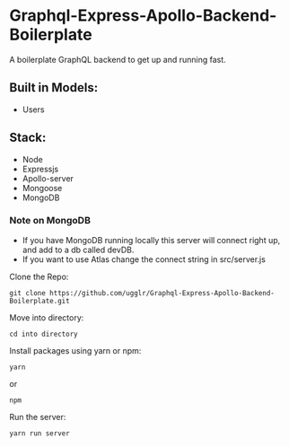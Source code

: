 # Graphql-Express-Apollo-Backend-Boilerplate

A boilerplate GraphQL backend to get up and running fast.

## Built in Models:
- Users

## Stack: 
- Node
- Expressjs
- Apollo-server
- Mongoose
- MongoDB

### Note on MongoDB
- If you have MongoDB running locally this server will connect right up, and add to a db called devDB. 
- If you want to use Atlas change the connect string in src/server.js

Clone the Repo:
```
git clone https://github.com/ugglr/Graphql-Express-Apollo-Backend-Boilerplate.git
```
Move into directory:
```
cd into directory
```
Install packages using yarn or npm:
```
yarn
```
or
```
npm
```
Run the server:
```
yarn run server
```
